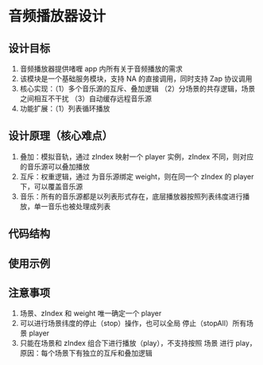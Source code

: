 # 音频播放器设计
## 设计目标
1. 音频播放器提供啫喱 app 内所有关于音频播放的需求
2. 该模块是一个基础服务模块，支持 NA 的直接调用，同时支持 Zap 协议调用
3. 核心实现：（1）多个音乐源的互斥、叠加逻辑 （2）分场景的共存逻辑，场景之间相互不干扰 （3）自动缓存远程音乐源
4. 功能扩展：（1）列表循环播放
## 设计原理（核心难点）
1. 叠加：模拟音轨，通过 zIndex 映射一个 player 实例，zIndex 不同，则对应的音乐源可以叠加播放
2. 互斥：权重逻辑，通过 为音乐源绑定 weight，则在同一个 zIndex 的 player 下，可以覆盖音乐源
3. 音乐：所有的音乐源都是以列表形式存在，底层播放器按照列表纬度进行播放，单一音乐也被处理成列表
## 代码结构
## 使用示例
## 注意事项
1. 场景、zIndex 和 weight 唯一确定一个 player
2. 可以进行场景纬度的停止（stop）操作，也可以全局 停止（stopAll）所有场景 player
3. 只能在场景和 zIndex 组合下进行播放（play），不支持按照 场景 进行 play，原因：每个场景下有独立的互斥和叠加逻辑